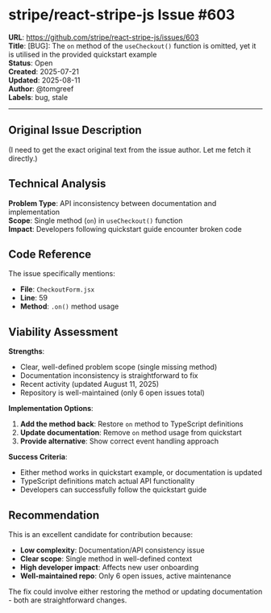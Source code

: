 # stripe/react-stripe-js Issue #603

**URL**: https://github.com/stripe/react-stripe-js/issues/603  
**Title**: [BUG]: The `on` method of the `useCheckout()` function is omitted, yet it is utilised in the provided quickstart example  
**Status**: Open  
**Created**: 2025-07-21  
**Updated**: 2025-08-11  
**Author**: @tomgreef  
**Labels**: bug, stale  

---

## Original Issue Description

(I need to get the exact original text from the issue author. Let me fetch it directly.)

## Technical Analysis

**Problem Type**: API inconsistency between documentation and implementation  
**Scope**: Single method (`on`) in `useCheckout()` function  
**Impact**: Developers following quickstart guide encounter broken code

## Code Reference
The issue specifically mentions:
- **File**: `CheckoutForm.jsx` 
- **Line**: 59
- **Method**: `.on()` method usage

## Viability Assessment

**Strengths**:
- Clear, well-defined problem scope (single missing method)
- Documentation inconsistency is straightforward to fix
- Recent activity (updated August 11, 2025)
- Repository is well-maintained (only 6 open issues total)

**Implementation Options**:
1. **Add the method back**: Restore `on` method to TypeScript definitions
2. **Update documentation**: Remove `on` method usage from quickstart
3. **Provide alternative**: Show correct event handling approach

**Success Criteria**:
- Either method works in quickstart example, or documentation is updated
- TypeScript definitions match actual API functionality
- Developers can successfully follow the quickstart guide

## Recommendation

This is an excellent candidate for contribution because:
- **Low complexity**: Documentation/API consistency issue
- **Clear scope**: Single method in well-defined context
- **High developer impact**: Affects new user onboarding
- **Well-maintained repo**: Only 6 open issues, active maintenance

The fix could involve either restoring the method or updating documentation - both are straightforward changes.